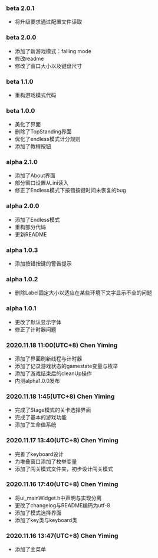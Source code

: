 ### beta 2.0.1

- 将升级要求通过配置文件读取

### beta 2.0.0

- 添加了新游戏模式：falling mode
- 修改readme
- 修改了窗口大小以及键盘尺寸

### beta 1.1.0

- 重构游戏模式代码

### beta 1.0.0

- 美化了界面
- 删除了TopStanding界面
- 优化了endless模式计分规则
- 添加了教程按钮

### alpha 2.1.0

- 添加了About界面
- 部分窗口设置从.ini读入
- 修正了Endless模式下按错按键时间未恢复的bug

### alpha 2.0.0

- 添加了Endless模式
- 重构部分代码
- 更新README

### alpha 1.0.3

- 添加按错按键的警告提示

### alpha 1.0.2

- 删除Label固定大小以适应在某些环境下文字显示不全的问题

### alpha 1.0.1

- 更改了默认显示字体
- 修正了计时器问题

### 2020.11.18 11:00(UTC+8) Chen Yiming

- 添加了界面刷新线程与计时器
- 添加了记录游戏状态的gamestate变量与枚举
- 添加了游戏结束后的cleanUp操作
- 内测alpha1.0.0发布

### 2020.11.18 1:45(UTC+8) Chen Yiming

- 完成了Stage模式的关卡选择界面
- 完成了基本的游戏功能
- 添加了生命值系统

### 2020.11.17 13:40(UTC+8) Chen Yiming

- 完善了keyboard设计
- 为堆叠窗口添加了枚举变量
- 添加了闯关模式文件夹，初步设计闯关模式

### 2020.11.16 17:40(UTC+8) Chen Yiming

- 将ui_mainWidget.h中声明与实现分离
- 更改了changelog与README编码为utf-8
- 添加了模式选择界面
- 添加了key类与keyboard类

### 2020.11.16 13:47(UTC+8) Chen Yiming

- 添加了主菜单